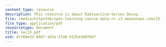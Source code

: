 ```yaml
---
content_type: resource
description: This resource is about Radioactive-Series Decay.
file: /media/https%3A/open-learning-course-data-rc.s3.amazonaws.com/22-101-applied-nuclear-physics-fall-2006/dcf68e3269d71b3a27a06135e160f6d7_lec13.pdf
file_type: application/pdf
resourcetype: Document
title: lec13.pdf
uid: dcf68e32-69d7-1b3a-27a0-6135e160f6d7
---
```

